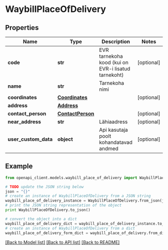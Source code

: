 # WaybillPlaceOfDelivery


## Properties
Name | Type | Description | Notes
------------ | ------------- | ------------- | -------------
**code** | **str** | EVR tarnekoha kood (kui on EVR-i lisatud tarnekoht) | [optional] 
**name** | **str** | Tarnekoha nimi | 
**coordinates** | [**Coordinates**](Coordinates.md) |  | [optional] 
**address** | [**Address**](Address.md) |  | 
**contact_person** | [**ContactPerson**](ContactPerson.md) |  | [optional] 
**near_address** | **str** | Lähiaadress | [optional] 
**user_custom_data** | **object** | Api kasutaja poolt kohandatavad andmed | [optional] 

## Example

```python
from openapi_client.models.waybill_place_of_delivery import WaybillPlaceOfDelivery

# TODO update the JSON string below
json = "{}"
# create an instance of WaybillPlaceOfDelivery from a JSON string
waybill_place_of_delivery_instance = WaybillPlaceOfDelivery.from_json(json)
# print the JSON string representation of the object
print WaybillPlaceOfDelivery.to_json()

# convert the object into a dict
waybill_place_of_delivery_dict = waybill_place_of_delivery_instance.to_dict()
# create an instance of WaybillPlaceOfDelivery from a dict
waybill_place_of_delivery_form_dict = waybill_place_of_delivery.from_dict(waybill_place_of_delivery_dict)
```
[[Back to Model list]](../README.md#documentation-for-models) [[Back to API list]](../README.md#documentation-for-api-endpoints) [[Back to README]](../README.md)


